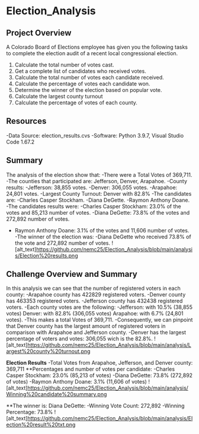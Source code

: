 # Election_Analysis

## Project Overview
A Colorado Board of Elections employee has given you the following tasks to complete the election audit of a recent local congressional election.
1. Calculate the total number of votes cast. 
2. Get a complete list of candidates who received votes. 
3. Calculate the total number of votes each candidate received. 
4. Calculate the percentage of votes each candidate won. 
5. Determine the winner of the election based on popular vote. 
6. Calculate the largest county turnout
7. Calculate the percentage of votes of each county.

## Resources
-Data Source: election_results.cvs
-Software: Python 3.9.7, Visual Studio Code 1.67.2


## Summary
The analysis of the election show that:
-There were a Total Votes of 369,711.
-The counties that participated are: Jefferson, Denver, Arapahoe.
  -County results:
  -Jefferson: 38,855 votes.
  -Denver: 306,055 votes.
  -Arapahoe: 24,801 votes.
-Largest County Turnout: Denver with 82.8%
-The candidates are:
  -Charles Casper Stockham.
  -Diana DeGette.
  -Raymon Anthony Doane.
-The candidates results were:
  -Charles Casper Stockham: 23.0% of the votes and 85,213 number of votes.
  -Diana DeGette: 73.8% of the votes and 272,892 number of votes.
  - Raymon Anthony Doane: 3.1% of the votes and 11,606 number of votes.
-The winner of the election was:
  -Diana DeGette who received 73.8% of the vote and 272,892 number of votes.
 ![alt_text]https://github.com/nemc25/Election_Analysis/blob/main/analysis/Election%20results.png
  
 
 ## Challenge Overview and Summary
In this analysis we can see that the number of registered voters in each county:
 -Arapahoe  county has  422829  registered voters.
-Denver  county has  463353  registered voters. 
-Jefferson  county has  432438  registered voters.
-Each county votes are the following:
-Jefferson: with 10.5% (38,855 votes)
Denver: with 82.8% (306,055 votes)
Arapahoe: with 6.7% (24,801 votes).
-This makes a total Votes of 369,711.
-Consequently, we can pinpoint that Denver county has the largest amount of registered voters in comparison with Arapahoe and Jefferson county.
-Denver has the largest percentage of voters and votes: 306,055 wich is the 82.8%.
![alt_text]https://github.com/nemc25/Election_Analysis/blob/main/analysis/Largest%20county%20turnout.png

**Election Results**
-Total Votes from Arapahoe, Jefferson, and Denver county: 369,711
**Percentages and number of votes per candidate:
  -Charles Casper Stockham: 23.0% (85,213 of votes)
  -Diana DeGette: 73.8% (272,892 of votes)
  -Raymon Anthony Doane: 3.1% (11,606 of votes)
  ![alt_text]https://github.com/nemc25/Election_Analysis/blob/main/analysis/Winning%20candidate%20summary.png
  
**The winner is:  Diana DeGette:
  -Winning Vote Count: 272,892
  -Winning Percentage: 73.8%
  ![alt_text]https://github.com/nemc25/Election_Analysis/blob/main/analysis/Election%20result%20txt.png

